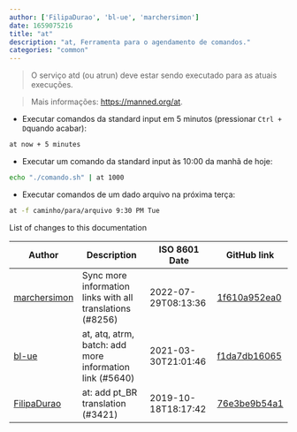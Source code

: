 ```yaml
---
author: ['FilipaDurao', 'bl-ue', 'marchersimon']
date: 1659075216
title: "at"
description: "at, Ferramenta para o agendamento de comandos."
categories: "common"
---
```

> O serviço atd (ou atrun) deve estar sendo executado para as atuais execuções.

> Mais informações: <https://manned.org/at>.

- Executar comandos da standard input em 5 minutos (pressionar `Ctrl + D`quando acabar):

```bash
at now + 5 minutes
```

- Executar um comando da standard input às 10:00 da manhã de hoje:

```bash
echo "./comando.sh" | at 1000
```

- Executar comandos de um dado arquivo na próxima terça:

```bash
at -f caminho/para/arquivo 9:30 PM Tue
```
List of changes to this documentation


Author | Description | ISO 8601 Date | GitHub link
------|-----|-----|-----
[marchersimon](mailto:50295997+marchersimon@users.noreply.github.com) | Sync more information links with all translations (#8256) | 2022-07-29T08:13:36 | [1f610a952ea0](https://github.com/tldr-pages/tldr/commit/1f610a952ea0d53e0a1bdbd1246ef81f24db2f3f)
[bl-ue](mailto:54780737+bl-ue@users.noreply.github.com) | at, atq, atrm, batch: add more information link (#5640) | 2021-03-30T21:01:46 | [f1da7db16065](https://github.com/tldr-pages/tldr/commit/f1da7db160655446057cf641b5339d2e9273bb7a)
[FilipaDurao](mailto:32716065+FilipaDurao@users.noreply.github.com) | at: add pt_BR translation (#3421) | 2019-10-18T18:17:42 | [76e3be9b54a1](https://github.com/tldr-pages/tldr/commit/76e3be9b54a1026aeba48eed02530c21ee41000c)

